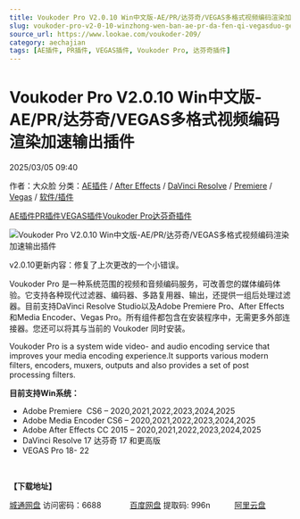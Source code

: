 ```yaml
---
title: Voukoder Pro V2.0.10 Win中文版-AE/PR/达芬奇/VEGAS多格式视频编码渲染加速输出插件
slug: voukoder-pro-v2-0-10-winzhong-wen-ban-ae-pr-da-fen-qi-vegasduo-ge-shi-shi-pin-bian-ma-xuan-ran-jia-su-shu-chu-cha-jian
source_url: https://www.lookae.com/voukoder-209/
category: aechajian
tags: [AE插件, PR插件, VEGAS插件, Voukoder Pro, 达芬奇插件]
---
```

# Voukoder Pro V2.0.10 Win中文版-AE/PR/达芬奇/VEGAS多格式视频编码渲染加速输出插件

2025/03/05 09:40

作者：大众脸
分类：[AE插件](https://www.lookae.com/after-effects/aechajian/) / [After Effects](https://www.lookae.com/after-effects/) / [DaVinci Resolve](https://www.lookae.com/qitarjcj/resolvezy/) / [Premiere](https://www.lookae.com/qitarjcj/premierezy/) / [Vegas](https://www.lookae.com/qitarjcj/vegaszy/) / [软件/插件](https://www.lookae.com/qitarjcj/)

[AE插件](https://www.lookae.com/tag/ae%e6%8f%92%e4%bb%b6/)[PR插件](https://www.lookae.com/tag/pr%e6%8f%92%e4%bb%b6/)[VEGAS插件](https://www.lookae.com/tag/vegas%e6%8f%92%e4%bb%b6/)[Voukoder Pro](https://www.lookae.com/tag/voukoder-pro/)[达芬奇插件](https://www.lookae.com/tag/%e8%be%be%e8%8a%ac%e5%a5%87%e6%8f%92%e4%bb%b6/)

![Voukoder Pro V2.0.10 Win中文版-AE/PR/达芬奇/VEGAS多格式视频编码渲染加速输出插件](https://www.lookae.com/wp-content/uploads/2021/07/Voukoder-9.jpg "Voukoder Pro V2.0.10 Win中文版-AE/PR/达芬奇/VEGAS多格式视频编码渲染加速输出插件-LookAE.com")

v2.0.10更新内容：修复了上次更改的一个小错误。

Voukoder Pro 是一种系统范围的视频和音频编码服务，可改善您的媒体编码体验。它支持各种现代过滤器、编码器、多路复用器、输出，还提供一组后处理过滤器。目前支持DaVinci Resolve Studio以及Adob​​e Premiere Pro、After Effects 和Media Encoder、Vegas Pro。所有组件都包含在安装程序中，无需更多外部连接器。您还可以将其与当前的 Voukoder 同时安装。

Voukoder Pro is a system wide video- and audio encoding service that improves your media encoding experience.It supports various modern filters, encoders, muxers, outputs and also provides a set of post processing filters.

**目前支持Win系统：**

* Adobe Premiere  CS6 – 2020,2021,2022,2023,2024,2025
* Adobe Media Encoder CS6 – 2020,2021,2022,2023,2024,2025
* Adobe After Effects CC 2015 – 2020,2021,2022,2023,2024,2025
* DaVinci Resolve 17 达芬奇 17 和更高版
* VEGAS Pro 18- 22

[﻿﻿﻿](https://cloud.video.taobao.com//play/u/705956171/p/1/e/6/t/1/297172470493.mp4)

**【下载地址】**

[城通网盘](https://url70.ctfile.com/f/2827370-1467760375-327804?p=4431) 访问密码：6688             [百度网盘](https://pan.baidu.com/s/1e8Lg413g1h1eZb_ihiiIjg?pwd=996n) 提取码: 996n           [阿里云盘](https://www.alipan.com/s/doVADgtv9B7)

